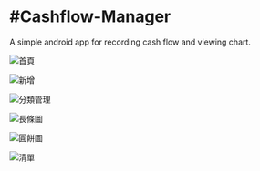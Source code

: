 #Cashflow-Manager
=============

A simple android app for recording cash flow and viewing chart.

![首頁](https://raw2.github.com/btsken/Cashflow-Manager/master/doc/img/_0009_%E5%9C%96%E5%B1%A4%2012.jpg) 

![新增](https://raw2.github.com/btsken/Cashflow-Manager/master/doc/img/_0007_%E5%9C%96%E5%B1%A4%204.jpg) 

![分類管理](https://raw2.github.com/btsken/Cashflow-Manager/master/doc/img/_0000_圖層%2011.jpg) 

![長條圖](https://raw2.github.com/btsken/Cashflow-Manager/master/doc/img/_0004_%E5%9C%96%E5%B1%A4%207.jpg) 

![圓餅圖](https://raw2.github.com/btsken/Cashflow-Manager/master/doc/img/_0005_%E5%9C%96%E5%B1%A4%206.jpg) 

![清單](https://raw2.github.com/btsken/Cashflow-Manager/master/doc/img/_0003_%E5%9C%96%E5%B1%A4%208.jpg) 
